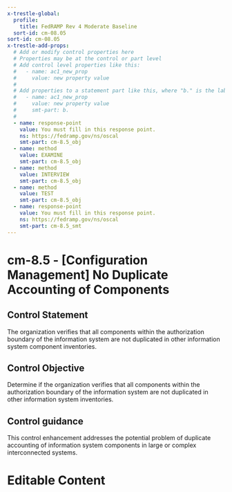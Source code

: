 ```yaml
---
x-trestle-global:
  profile:
    title: FedRAMP Rev 4 Moderate Baseline
  sort-id: cm-08.05
sort-id: cm-08.05
x-trestle-add-props:
  # Add or modify control properties here
  # Properties may be at the control or part level
  # Add control level properties like this:
  #   - name: ac1_new_prop
  #     value: new property value
  #
  # Add properties to a statement part like this, where "b." is the label of the target statement part
  #   - name: ac1_new_prop
  #     value: new property value
  #     smt-part: b.
  #
  - name: response-point
    value: You must fill in this response point.
    ns: https://fedramp.gov/ns/oscal
    smt-part: cm-8.5_obj
  - name: method
    value: EXAMINE
    smt-part: cm-8.5_obj
  - name: method
    value: INTERVIEW
    smt-part: cm-8.5_obj
  - name: method
    value: TEST
    smt-part: cm-8.5_obj
  - name: response-point
    value: You must fill in this response point.
    ns: https://fedramp.gov/ns/oscal
    smt-part: cm-8.5_smt
---
```


# cm-8.5 - \[Configuration Management\] No Duplicate Accounting of Components

## Control Statement

The organization verifies that all components within the authorization boundary of the information system are not duplicated in other information system component inventories.

## Control Objective

Determine if the organization verifies that all components within the authorization boundary of the information system are not duplicated in other information system inventories.

## Control guidance

This control enhancement addresses the potential problem of duplicate accounting of information system components in large or complex interconnected systems.

# Editable Content

<!-- Make additions and edits below -->
<!-- The above represents the contents of the control as received by the profile, prior to additions. -->
<!-- If the profile makes additions to the control, they will appear below. -->
<!-- The above markdown may not be edited but you may edit the content below, and/or introduce new additions to be made by the profile. -->
<!-- If there is a yaml header at the top, parameter values may be edited. Use --set-parameters to incorporate the changes during assembly. -->
<!-- The content here will then replace what is in the profile for this control, after running profile-assemble. -->
<!-- The added parts in the profile for this control are below.  You may edit them and/or add new ones. -->
<!-- Each addition must have a heading either of the form ## Control my_addition_name -->
<!-- or ## Part a. (where the a. refers to one of the control statement labels.) -->
<!-- "## Control" parts are new parts added after the statement part. -->
<!-- "## Part" parts are new parts added into the top-level statement part with that label. -->
<!-- Subparts may be added with nested hash levels of the form ### My Subpart Name -->
<!-- underneath the parent ## Control or ## Part being added -->
<!-- See https://ibm.github.io/compliance-trestle/tutorials/ssp_profile_catalog_authoring/ssp_profile_catalog_authoring for guidance. -->
